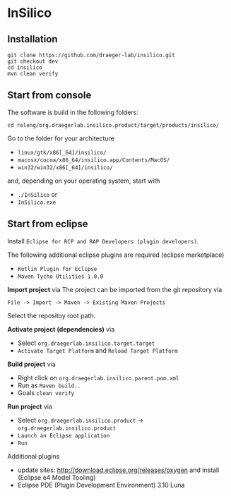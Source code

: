 # InSilico


## Installation
```
git clone https://github.com/draeger-lab/insilico.git
git checkout dev
cd insilico
mvn clean verify
```

## Start from console
The software is build in the following folders:
```
cd releng/org.draegerlab.insilico.product/target/products/insilico/

```
Go to the folder for your architecture
* `linux/gtk/x86[_64]/insilico/`
* `macosx/cocoa/x86_64/insilico.app/Contents/MacOS/`
* `win32/win32/x86[_64]/insilico/`

and, depending on your operating system, start with
* `./InSilico` or
* `InSilico.exe`

## Start from eclipse
Install `Eclipse for RCP and RAP Developers (plugin developers)`.

The following additional eclipse plugins are required (eclipse marketplace)
* `Kotlin Plugin for Eclipse`
* `Maven Tycho Utilities 1.0.0`

**Import project** via
The project can be imported from the git repository via
```
File -> Import -> Maven -> Existing Maven Projects
```
Select the repositoy root path.

**Activate project (dependencies)** via  
* Select `org.draegerlab.insilico.target.target`
* `Activate Target Platform` and `Reload Target Platform`

**Build project** via  
* Right click on `org.draegerlab.insilico.parent.pom.xml`
* Run as `Maven build..`
* Goals `clean verify`

**Run project** via  
* Select `org.draegerlab.insilico.product` -> `org.draegerlab.insilico.product`
* `Launch an Eclipse application`
* `Run`


Additional plugins
* update sites: http://download.eclipse.org/releases/oxygen and install (Eclipse e4 Model Tooling)
* Eclipse PDE (Plugin Development Environment) 3.10 Luna


